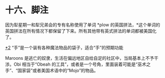 

# 十六、脚注

因为犁星期一和犁兄弟会的专有名称使用了单词 *plow 的英国拼法，*这个单词的英国拼法在所有情况下都保留了下来。所有其他带有英式拼法的单词都被美国化了。

[*2](9781620558454_c13.xhtml#fr2) “手”是一个装有各种魔法物品的袋子，适合“手”的预期功能

Maroons 是逃亡的奴隶，生活在偏远地区自给自足的社区中，当局基本上不予干涉。Obi 相当于“Obeah 的工具”，或者是一个号角，里面装着可能是“巫术之手”、“国家袋”或者美国术语中的“Mojo”的物品。